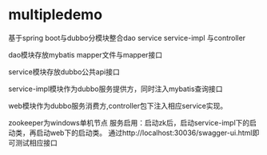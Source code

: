# multipledemo
基于spring boot与dubbo分模块整合dao service service-impl 与controller 

dao模块存放mybatis  mapper文件与mapper接口

service模块存放dubbo公共api接口

service-impl模块作为dubbo服务提供方，同时注入mybatis查询接口

web模块作为dubbo服务消费方,controller包下注入相应service实现。

zookeeper为windows单机节点
服务启用：启动zk后，启动service-impl下的启动类，再启动web下的启动类。
通过http://localhost:30036/swagger-ui.html即可测试相应接口
